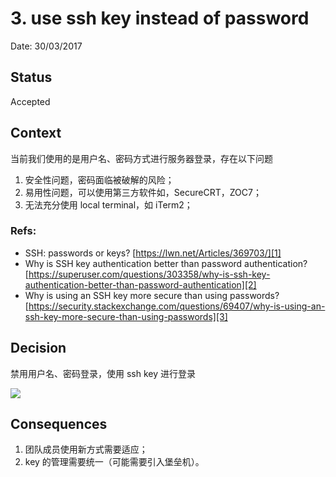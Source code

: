 # 3. use ssh key instead of password

Date: 30/03/2017

## Status

Accepted

## Context

当前我们使用的是用户名、密码方式进行服务器登录，存在以下问题

1. 安全性问题，密码面临被破解的风险；
2. 易用性问题，可以使用第三方软件如，SecureCRT，ZOC7；
3. 无法充分使用 local terminal，如 iTerm2；

### Refs:
* SSH: passwords or keys? [https://lwn.net/Articles/369703/][1]
* Why is SSH key authentication better than password authentication? [https://superuser.com/questions/303358/why-is-ssh-key-authentication-better-than-password-authentication][2]
* Why is using an SSH key more secure than using passwords? [https://security.stackexchange.com/questions/69407/why-is-using-an-ssh-key-more-secure-than-using-passwords][3]

## Decision

禁用用户名、密码登录，使用 ssh key 进行登录

![][image-1]

## Consequences

1. 团队成员使用新方式需要适应；
2. key 的管理需要统一（可能需要引入堡垒机）。

[1]:	https://lwn.net/Articles/369703/
[2]:	https://superuser.com/questions/303358/why-is-ssh-key-authentication-better-than-password-authentication
[3]:	https://security.stackexchange.com/questions/69407/why-is-using-an-ssh-key-more-secure-than-using-passwords

[image-1]:	files/hack-ssh-key.png